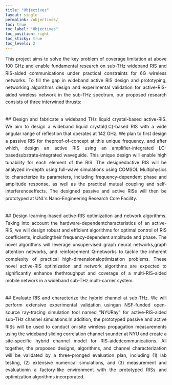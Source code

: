```yaml
---
title: "Objectives"
layout: single
permalink: /objectives/
toc: true             
toc_label: "Objectives"  
toc_position: right    
toc_sticky: true     
toc_levels: 2
---
```




<style>
  .edu-activity { 
    text-align: justify; 
    text-justify: inter-word; 
    line-height: 1.6;
    margin-bottom: 2rem;
  }
</style>

<div class="edu-activity">
	This project aims to solve the key problem of coverage limitation at above 100 GHz
and enable fundamental research on sub-THz wideband RIS and RIS-aided communications under
practical constraints for 6G wireless networks. To fill the gap in wideband active RIS design and prototyping, networking algorithms design and experimental validation for active-RIS-aided
wireless network in the sub-THz spectrum, our proposed research consists of three interwined thrusts:
</div>


<div markdown="1" class="edu-activity">
## Design and fabricate a wideband THz liquid crystal-based active-RIS.
  We aim to design a wideband liquid crystal(LC)-based RIS with a wide angular range of reflection that operates at 142 GHz. We plan to first design a passive RIS for theproof-of-concept at this unique frequency, 
and after which, design an active RIS using an amplifier-integrated LC-basedsubstrate-integrated waveguide. This unique design will enable high tunability for each element of the RIS. The designedactive RIS will be 
analyzed in-depth using full-wave simulations using COMSOL Multiphysics to characterize its parameters, including frequency-dependent phase and amplitude response, as well as the practical mutual coupling and self-interferenceeffects. 
The designed passive and active RISs will then be prototyped at UNL’s Nano-Engineering Research Core Facility.
</div>


<div markdown="1" class="edu-activity">
## Design learning-based active-RIS optimization and network algorithms.
  Taking into account the hardware-dependentcharacteristics of an active-RIS, we will design robust and efficient algorithms for optimal control of RIS coefficients, includingtheir frequency-dependent amplitude and phase. 
The novel algorithms will leverage unsupervised graph neural networks,graph attention networks, and reinforcement Q-networks to tackle the inherent complexity of practical high-dimensionaloptimization problems. 
These novel active-RIS optimization and network algorithms are expected to significantly enhance thethroughput and coverage of a multi-RIS-aided mobile network in a wideband sub-THz multi-carrier system.
</div>


<div markdown="1" class="edu-activity">
## Evaluate RIS and characterize the hybrid channel at sub-THz.
  We will perform extensive experimental validation usingan NSF-funded open-source ray-tracing simulation tool named “NYURay” for active-RIS-aided sub-THz channel simulations.In addition, the prototyped passive and active RISs will be used to 
conduct on-site wireless propagation measurements using the wideband sliding correlation channel sounder at NYU and create a site-specific hybrid channel model for RIS-aidedcommunications. 
All together, the proposed designs, algorithms, and channel characterization will be validated by a three-pronged evaluation plan, including (1) lab testing, (2) extensive numerical simulations, 
and (3) measurement and evaluationin a factory-like environment with the prototyped RISs and optimization algorithms incorporated.
</div>
